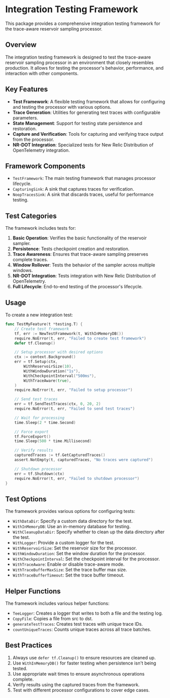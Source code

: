 # Integration Testing Framework

This package provides a comprehensive integration testing framework for the trace-aware reservoir sampling processor.

## Overview

The integration testing framework is designed to test the trace-aware reservoir sampling processor in an environment that closely resembles production. It allows for testing the processor's behavior, performance, and interaction with other components.

## Key Features

- **Test Framework**: A flexible testing framework that allows for configuring and testing the processor with various options.
- **Trace Generation**: Utilities for generating test traces with configurable parameters.
- **State Management**: Support for testing state persistence and restoration.
- **Capture and Verification**: Tools for capturing and verifying trace output from the processor.
- **NR-DOT Integration**: Specialized tests for New Relic Distribution of OpenTelemetry integration.

## Framework Components

- `TestFramework`: The main testing framework that manages processor lifecycle.
- `CapturingSink`: A sink that captures traces for verification.
- `NoopTracesSink`: A sink that discards traces, useful for performance testing.

## Test Categories

The framework includes tests for:

1. **Basic Operation**: Verifies the basic functionality of the reservoir sampler.
2. **Persistence**: Tests checkpoint creation and restoration.
3. **Trace Awareness**: Ensures that trace-aware sampling preserves complete traces.
4. **Window Rollover**: Tests the behavior of the sampler across multiple windows.
5. **NR-DOT Integration**: Tests integration with New Relic Distribution of OpenTelemetry.
6. **Full Lifecycle**: End-to-end testing of the processor's lifecycle.

## Usage

To create a new integration test:

```go
func TestMyFeature(t *testing.T) {
    // Create test framework
    tf, err := NewTestFramework(t, WithInMemoryDB())
    require.NoError(t, err, "Failed to create test framework")
    defer tf.Cleanup()

    // Setup processor with desired options
    ctx := context.Background()
    err = tf.Setup(ctx,
        WithReservoirSize(10),
        WithWindowDuration("1s"),
        WithCheckpointInterval("500ms"),
        WithTraceAware(true),
    )
    require.NoError(t, err, "Failed to setup processor")

    // Send test traces
    err = tf.SendTestTraces(ctx, 0, 20, 2)
    require.NoError(t, err, "Failed to send test traces")

    // Wait for processing
    time.Sleep(2 * time.Second)

    // Force export
    tf.ForceExport()
    time.Sleep(500 * time.Millisecond)

    // Verify results
    capturedTraces := tf.GetCapturedTraces()
    assert.NotEmpty(t, capturedTraces, "No traces were captured")

    // Shutdown processor
    err = tf.Shutdown(ctx)
    require.NoError(t, err, "Failed to shutdown processor")
}
```

## Test Options

The framework provides various options for configuring tests:

- `WithDataDir`: Specify a custom data directory for the test.
- `WithInMemoryDB`: Use an in-memory database for testing.
- `WithCleanupDataDir`: Specify whether to clean up the data directory after the test.
- `WithLogger`: Provide a custom logger for the test.
- `WithReservoirSize`: Set the reservoir size for the processor.
- `WithWindowDuration`: Set the window duration for the processor.
- `WithCheckpointInterval`: Set the checkpoint interval for the processor.
- `WithTraceAware`: Enable or disable trace-aware mode.
- `WithTraceBufferMaxSize`: Set the trace buffer max size.
- `WithTraceBufferTimeout`: Set the trace buffer timeout.

## Helper Functions

The framework includes various helper functions:

- `TeeLogger`: Creates a logger that writes to both a file and the testing log.
- `CopyFile`: Copies a file from src to dst.
- `generateTestTraces`: Creates test traces with unique trace IDs.
- `countUniqueTraces`: Counts unique traces across all trace batches.

## Best Practices

1. Always use `defer tf.Cleanup()` to ensure resources are cleaned up.
2. Use `WithInMemoryDB()` for faster testing when persistence isn't being tested.
3. Use appropriate wait times to ensure asynchronous operations complete.
4. Verify results using the captured traces from the framework.
5. Test with different processor configurations to cover edge cases.